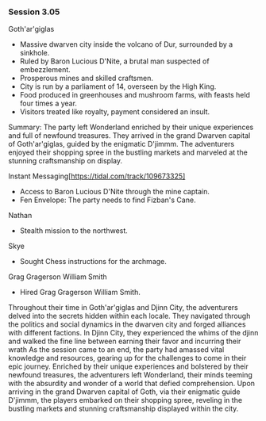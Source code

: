 ### Session 3.05 ###



 Goth'ar'giglas
- Massive dwarven city inside the volcano of Dur, surrounded by a sinkhole.
- Ruled by Baron Lucious D'Nite, a brutal man suspected of embezzlement.
- Prosperous mines and skilled craftsmen.
- City is run by a parliament of 14, overseen by the High King.
- Food produced in greenhouses and mushroom farms, with feasts held four times a year.
- Visitors treated like royalty, payment considered an insult.

 Summary: 
The party left Wonderland enriched by their unique experiences and full of newfound treasures. They arrived in the grand Dwarven capital of Goth'ar'giglas, guided by the enigmatic D'jimmm. The adventurers enjoyed their shopping spree in the bustling markets and marveled at the stunning craftsmanship on display.

 Instant Messaging[https://tidal.com/track/109673325]
- Access to Baron Lucious D'Nite through the mine captain.
- Fen Envelope: The party needs to find Fizban's Cane.


 Nathan
- Stealth mission to the northwest.

 Skye
- Sought Chess instructions for the archmage.

 Grag Gragerson William Smith
- Hired Grag Gragerson William Smith.

Throughout their time in Goth'ar'giglas and Djinn City, the adventurers delved into the secrets hidden within each locale. They navigated through the politics and social dynamics in the dwarven city and forged alliances with different factions. In Djinn City, they experienced the whims of the djinn and walked the fine line between earning their favor and incurring their wrath
As the session came to an end, the party had amassed vital knowledge and resources, gearing up for the challenges to come in their epic journey.
Enriched by their unique experiences and bolstered by their newfound treasures, the adventurers left Wonderland, their minds teeming with the absurdity and wonder of a world that defied comprehension. Upon arriving in the grand Dwarven capital of Goth, via their enigmatic guide D'jimmm, the players embarked on their shopping spree, reveling in the bustling markets and stunning craftsmanship displayed within the city.
